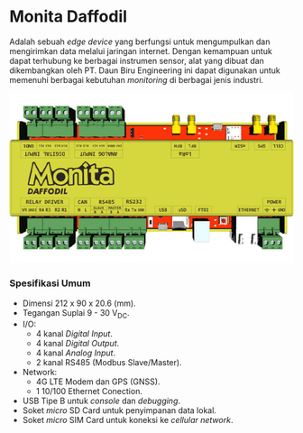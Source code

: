 # Monita Daffodil

Adalah sebuah _edge device_ yang berfungsi untuk mengumpulkan dan mengirimkan data melalui jaringan internet. Dengan kemampuan untuk dapat terhubung ke berbagai instrumen sensor, alat yang dibuat dan dikembangkan oleh PT. Daun Biru Engineering ini dapat digunakan untuk memenuhi berbagai kebutuhan _monitoring_ di berbagai jenis industri.

![Monita Daffodil 4.x](./assets/images/daffodil4.jpg  "Monita Daffodil 4.x")

### Spesifikasi Umum

* Dimensi 212 x 90 x 20.6 (mm).
* Tegangan Suplai 9 - 30 V<sub>DC</sub>.
* I/O:
  * 4 kanal _Digital Input_.
  * 4 kanal _Digital Output_.
  * 4 kanal _Analog Input_.
  * 2 kanal RS485 (Modbus Slave/Master).
* Network:
  * 4G LTE Modem dan GPS (GNSS).
  * 1 10/100 Ethernet Conection.
* USB Tipe B untuk _console_ dan _debugging_.
* Soket _micro_ SD Card untuk penyimpanan data lokal.
* Soket _micro_ SIM Card untuk koneksi ke _cellular network_.
